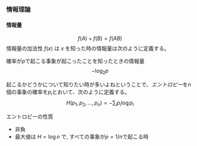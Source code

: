 ### 情報理論

#### 情報量

$$f(A)+f(B)=f(AB)$$
情報量の加法性
$f(x)$ は $x$ を知った時の情報量は次のように定義する。

確率が$p$で起こる事象が起こったことを知ったときの情報量
$$-\log_2{p}$$

起こるかどうかについて知りたい時が多いよねということで、*エントロピー*を$n$個の事象の確率を$p_i$とおいて、次のように定義する。
$$H(p_1,p_2,...,p_n)=-\sum_{i}{p_i\log{p_i}}$$

エントロピーの性質

* 非負
* 最大値は $H=\log{n}$ で, すべての事象が$p=1/n$で起こる時
<!--stackedit_data:
eyJoaXN0b3J5IjpbMTc2NTI0MzMwNiwtMzI3NjQwNjU3XX0=
-->